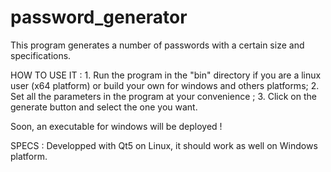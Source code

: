 # password_generator
This program generates a number of passwords with a certain size and specifications.

HOW TO USE IT :
    1. Run the program in the "bin" directory if you are a linux user (x64 platform) or build your own for windows and others platforms;
    2. Set all the parameters in the program at your convenience ;
    3. Click on the generate button and select the one you want.
 
 Soon, an executable for windows will be deployed !
 
 SPECS : 
    Developped with Qt5 on Linux, it should work as well on Windows platform.
